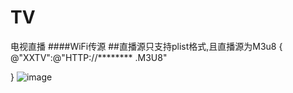 # TV
电视直播
####WiFi传源
##直播源只支持plist格式,且直播源为M3u8
{
  @"XXTV":@"HTTP://******** .M3U8"

}
![image](https://github.com/xiongq/TV/blob/master/IMG_2560.PNG)
